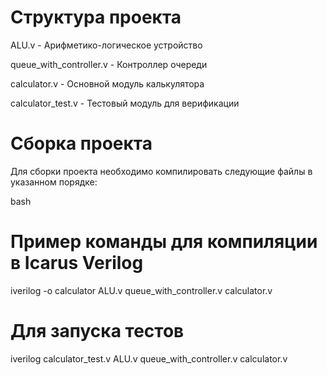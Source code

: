 # Структура проекта
ALU.v - Арифметико-логическое устройство

queue_with_controller.v - Контроллер очереди

calculator.v - Основной модуль калькулятора

calculator_test.v - Тестовый модуль для верификации

# Сборка проекта
Для сборки проекта необходимо компилировать следующие файлы в указанном порядке:

bash
# Пример команды для компиляции в Icarus Verilog
iverilog -o calculator ALU.v queue_with_controller.v calculator.v

# Для запуска тестов
iverilog calculator_test.v ALU.v queue_with_controller.v calculator.v



